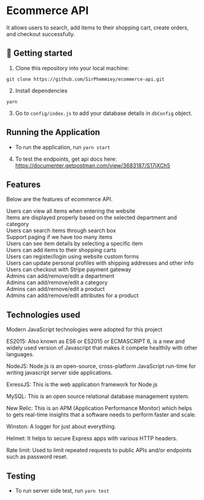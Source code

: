 # Ecommerce API

It allows users to search, add items to their shopping cart, create orders, and checkout successfully.


## 📖 Getting started

1. Clone this repository into your local machine:
```
git clone https://github.com/SirPhemmiey/ecommerce-api.git
```
2. Install dependencies
```
yarn
```

3. Go to `config/index.js` to add your database details in `dbConfig` object.

## Running the Application
- To run the application, run `yarn start`

 4. To test the endpoints, get api docs here: https://documenter.getpostman.com/view/3683187/S17jXCh5

## Features
Below are the features of ecommerce API.

Users can view all items when entering the website<br />
Items are displayed properly based on the selected department and category<br />
Users can search items through search box <br/>
Support paging if we have too many items<br/>
Users can see item details by selecting a specific item<br />
Users can add items to their shopping carts<br/>
Users can register/login using website custom forms<br />
Users can update personal profiles with shipping addresses and other info<br />
Users can checkout with Stripe payment gateway <br />
Admins can add/remove/edit a department <br />
Admins can add/remove/edit a category <br />
Admins can add/remove/edit a product <br />
Admins can add/remove/edit attributes for a product <br />

## Technologies used

Modern JavaScript technologies were adopted for this project

ES2015: Also known as ES6 or ES2015 or ECMASCRIPT 6, is a new and widely used version of Javascript
that makes it compete healthily with other languages.

NodeJS: Node.js is an open-source, cross-platform JavaScript run-time for writing javascript server side applications.

ExressJS: This is the web application framework for Node.js

MySQL: This is an open source relational database management system.

New Relic: This is an APM (Application Performance Monitor) which helps to gets real-time insights that a software needs to perform faster and scale. 

Winston: A logger for just about everything.

Helmet: It helps to secure Express apps with various HTTP headers.

Rate limit: Used to limit repeated requests to public APIs and/or endpoints such as password reset.


## Testing
- To run server side test, run `yarn test`

